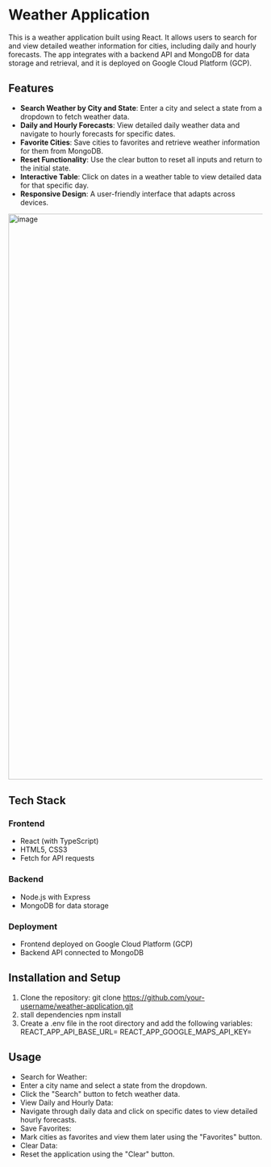 # Weather Application

This is a weather application built using React. It allows users to search for and view detailed weather information for cities, including daily and hourly forecasts. The app integrates with a backend API and MongoDB for data storage and retrieval, and it is deployed on Google Cloud Platform (GCP).

## Features

- **Search Weather by City and State**: Enter a city and select a state from a dropdown to fetch weather data.
- **Daily and Hourly Forecasts**: View detailed daily weather data and navigate to hourly forecasts for specific dates.
- **Favorite Cities**: Save cities to favorites and retrieve weather information for them from MongoDB.
- **Reset Functionality**: Use the clear button to reset all inputs and return to the initial state.
- **Interactive Table**: Click on dates in a weather table to view detailed data for that specific day.
- **Responsive Design**: A user-friendly interface that adapts across devices.
<img width="1120" alt="image" src="https://github.com/user-attachments/assets/a9a7ddd8-3c12-4c63-af44-eaabb79374ab" />

## Tech Stack

### Frontend
- React (with TypeScript)
- HTML5, CSS3
- Fetch for API requests

### Backend
- Node.js with Express
- MongoDB for data storage

### Deployment
- Frontend deployed on Google Cloud Platform (GCP)
- Backend API connected to MongoDB

## Installation and Setup

1. Clone the repository:
   git clone https://github.com/your-username/weather-application.git
2. stall dependencies
   npm install
3. Create a .env file in the root directory and add the following variables:
   REACT_APP_API_BASE_URL=<Your Backend API URL>
   REACT_APP_GOOGLE_MAPS_API_KEY=<Your Google Maps API Key>

## Usage
  - Search for Weather:
  - Enter a city name and select a state from the dropdown.
  - Click the "Search" button to fetch weather data.
  - View Daily and Hourly Data:
  - Navigate through daily data and click on specific dates to view detailed hourly forecasts.
  - Save Favorites:
  - Mark cities as favorites and view them later using the "Favorites" button.
  - Clear Data:
  - Reset the application using the "Clear" button.
